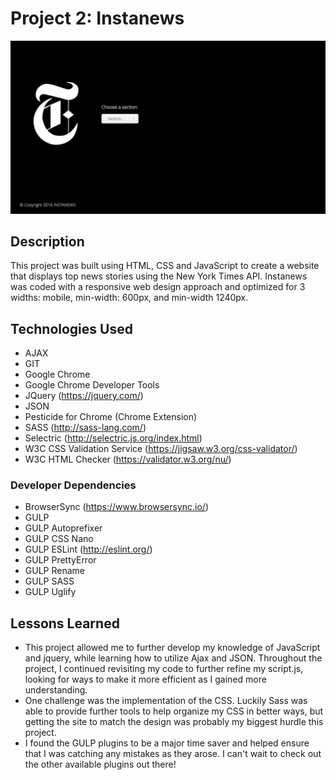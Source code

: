 # Project 2: Instanews

![Screenshot of Instanews initial screen](assets/images/initial-screen.png?raw=true "Title")

## Description
This project was built using HTML, CSS and JavaScript to create a website that displays top news stories using the New York Times API. Instanews was coded with a responsive web design approach and optimized for 3 widths: mobile, min-width: 600px, and min-width 1240px.

## Technologies Used
- AJAX
- GIT
- Google Chrome
- Google Chrome Developer Tools
- JQuery (https://jquery.com/)
- JSON
- Pesticide for Chrome (Chrome Extension)
- SASS (http://sass-lang.com/)
- Selectric (http://selectric.js.org/index.html)
- W3C CSS Validation Service (https://jigsaw.w3.org/css-validator/)
- W3C HTML Checker (https://validator.w3.org/nu/)

### Developer Dependencies
- BrowserSync (https://www.browsersync.io/)
- GULP
- GULP Autoprefixer
- GULP CSS Nano
- GULP ESLint (http://eslint.org/)
- GULP PrettyError
- GULP Rename
- GULP SASS
- GULP Uglify

## Lessons Learned
- This project allowed me to further develop my knowledge of JavaScript and jquery, while learning how to utilize Ajax and JSON. Throughout the project, I continued revisiting my code to further refine my script.js, looking for ways to make it more efficient as I gained more understanding.
- One challenge was the implementation of the CSS. Luckily Sass was able to provide further tools to help organize my CSS in better ways, but getting the site to match the design was probably my biggest hurdle this project.
- I found the GULP plugins to be a major time saver and helped ensure that I was catching any mistakes as they arose. I can't wait to check out the other available plugins out there!
